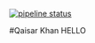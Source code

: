 [![pipeline status](https://gitlab.com/qjkconsultants/flask-tdd-docker/badges/master/pipeline.svg)](https://gitlab.com/qjkconsultants/flask-tdd-docker/commits/master)

#Qaisar Khan
HELLO
